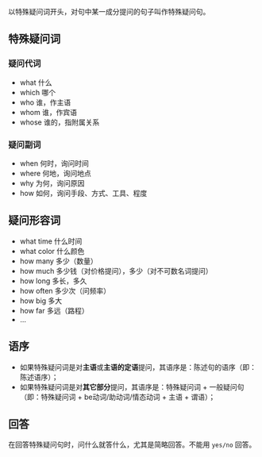以特殊疑问词开头，对句中某一成分提问的句子叫作特殊疑问句。

## 特殊疑问词

### 疑问代词

- what 什么
- which 哪个
- who 谁，作主语
- whom 谁，作宾语
- whose 谁的，指附属关系

### 疑问副词

- when 何时，询问时间
- where 何地，询问地点
- why 为何，询问原因
- how 如何，询问手段、方式、工具、程度

## 疑问形容词

- what time 什么时间
- what color 什么颜色
- how many 多少（数量）
- how much 多少钱（对价格提问），多少（对不可数名词提问）
- how long 多长，多久
- how often 多少次（问频率）
- how big 多大
- how far 多远（路程）
- ...


## 语序

- 如果特殊疑问词是对**主语**或**主语的定语**提问，其语序是：陈述句的语序（即：陈述语序）；
- 如果特殊疑问词是对**其它部分**提问，其语序是：特殊疑问词 + 一般疑问句（即：特殊疑问词 + be动词/助动词/情态动词 + 主语 + 谓语）；

## 回答

在回答特殊疑问句时，问什么就答什么，尤其是简略回答。不能用 `yes/no` 回答。

